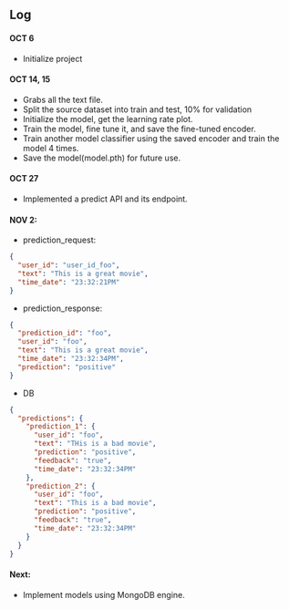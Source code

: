 ## Log
#### OCT 6
* Initialize project

#### OCT 14, 15
* Grabs all the text file.
* Split the source dataset into train and test, 10% for validation
* Initialize the model, get the learning rate plot.
* Train the model, fine tune it, and save the fine-tuned encoder.
* Train another model classifier using the saved encoder and train the model 4 times.
* Save the model(model.pth) for future use.

#### OCT 27
* Implemented a predict API and its endpoint.

#### NOV 2:
* prediction_request:
```json
{
  "user_id": "user_id_foo",
  "text": "This is a great movie",
  "time_date": "23:32:21PM"
}
```

* prediction_response:
```json
{
  "prediction_id": "foo",
  "user_id": "foo",
  "text": "This is a great movie",
  "time_date": "23:32:34PM",
  "prediction": "positive"
}
```

* DB 
```json
{
  "predictions": {
    "prediction_1": {
      "user_id": "foo",
      "text": "THis is a bad movie",
      "prediction": "positive",
      "feedback": "true",
      "time_date": "23:32:34PM"
    },
    "prediction_2": {
      "user_id": "foo",
      "text": "This is a bad movie",
      "prediction": "positive",
      "feedback": "true",
      "time_date": "23:32:34PM"
    } 
  }
}
```

#### Next:
* Implement models using MongoDB engine.